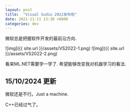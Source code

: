 ```yaml
---
layout: post
title:  "Visual Sudio 2022发布啦"
date: 2021-11-11 13:30 +0800
categories: dev
---
```


微软总是把握软件开发的最前沿方向.

![img]({{ site.url }}/assets/VS2022-1.png)
![img]({{ site.url }}/assets/VS2022-2.png)

看来ML.NET需要学一学了. 希望能够改变我对机器学习的看法.

## 15/10/2024 更新

微软还是不行。Just a machine. 

C++已经过气了。
